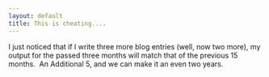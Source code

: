```yaml
---
layout: default
title: This is cheating....
---
```


  <p>I just noticed that if I write three more blog entries (well, now two more), my output for the passed three months will match that of the previous 15 months.  An Additional 5, and we can make it an even two years.</p>